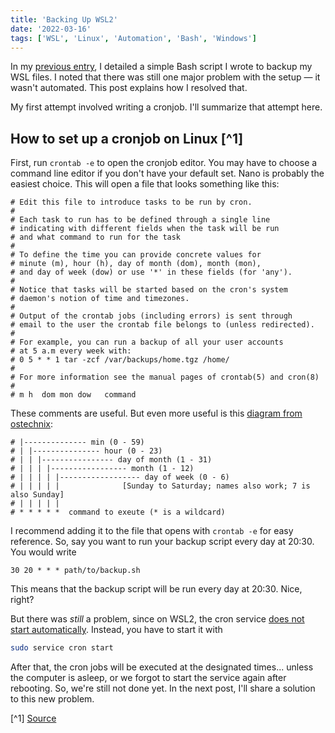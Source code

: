 ```yaml
---
title: 'Backing Up WSL2'
date: '2022-03-16'
tags: ['WSL', 'Linux', 'Automation', 'Bash', 'Windows']
---
```


In my [previous entry](https://todo-name-blog.vercel.app/posts/wsl-backup-1), I detailed a simple Bash script I wrote to backup my WSL files. I noted that there was still one major problem with the setup — it wasn't automated. This post explains how I resolved that.

My first attempt involved writing a cronjob. I'll summarize that attempt here.

## How to set up a cronjob on Linux [^1]

First, run `crontab -e` to open the cronjob editor. You may have to choose a command line editor if you don't have your default set. Nano is probably the easiest choice. This will open a file that looks something like this:

```plain-text
# Edit this file to introduce tasks to be run by cron.
#
# Each task to run has to be defined through a single line
# indicating with different fields when the task will be run
# and what command to run for the task
#
# To define the time you can provide concrete values for
# minute (m), hour (h), day of month (dom), month (mon),
# and day of week (dow) or use '*' in these fields (for 'any').
#
# Notice that tasks will be started based on the cron's system
# daemon's notion of time and timezones.
#
# Output of the crontab jobs (including errors) is sent through
# email to the user the crontab file belongs to (unless redirected).
#
# For example, you can run a backup of all your user accounts
# at 5 a.m every week with:
# 0 5 * * 1 tar -zcf /var/backups/home.tgz /home/
#
# For more information see the manual pages of crontab(5) and cron(8)
#
# m h  dom mon dow   command
```

These comments are useful. But even more useful is this [diagram from ostechnix](https://ostechnix.com/a-beginners-guide-to-cron-jobs/):

```plain-text
# |-------------- min (0 - 59)
# | |--------------- hour (0 - 23)
# | | |---------------- day of month (1 - 31)
# | | | |----------------- month (1 - 12)
# | | | | |------------------ day of week (0 - 6)
# | | | | |              [Sunday to Saturday; names also work; 7 is also Sunday]
# | | | | |
# * * * * *  command to exeute (* is a wildcard)
```

I recommend adding it to the file that opens with `crontab -e` for easy reference. So, say you want to run your backup script every day at 20:30. You would write

```plain-text
30 20 * * * path/to/backup.sh
```

This means that the backup script will be run every day at 20:30. Nice, right?

But there was _still_ a problem, since on WSL2, the cron service [does not start automatically](https://www.howtogeek.com/746532/how-to-launch-cron-automatically-in-wsl-on-windows-10-and-11/). Instead, you have to start it with

```sh
sudo service cron start
```

After that, the cron jobs will be executed at the designated times... unless the computer is asleep, or we forgot to start the service again after rebooting. So, we're still not done yet. In the next post, I'll share a solution to this new problem.

[^1] [Source](https://www.howtogeek.com/101288/how-to-schedule-tasks-on-linux-an-introduction-to-crontab-files/)
